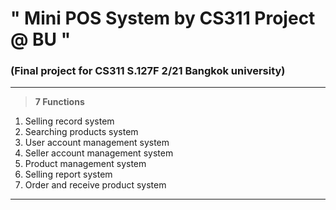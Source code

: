 # **" Mini POS System by CS311 Project @ BU "**

### **(Final project for CS311 S.127F 2/21 Bangkok university)**

***

>**7 Functions**
1. Selling record system
2. Searching products system
3. User account management system
4. Seller account management system
5. Product management system
6. Selling report system
7. Order and receive product system

***
